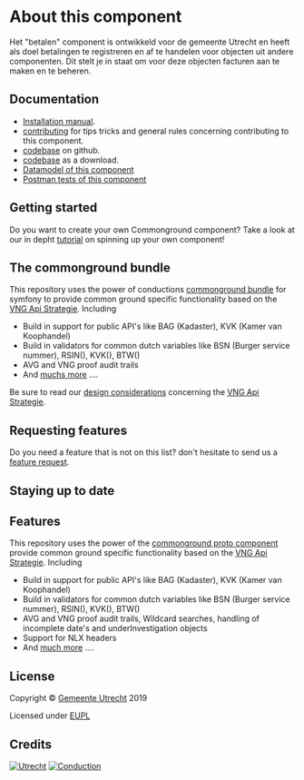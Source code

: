 # About this component

Het "betalen" component is ontwikkeld voor de gemeente Utrecht en heeft als doel betalingen te registreren en af te handelen voor objecten uit andere componenten. Dit stelt je in staat om voor deze objecten facturen aan te maken en te beheren.

## Documentation

- [Installation manual](https://github.com/ConductionNL/betalencomponent/blob/master/INSTALLATION.md).
- [contributing](https://github.com/ConductionNL/betalencomponent/blob/master/CONTRIBUTING.md) for tips tricks and general rules concerning contributing to this component.
- [codebase](https://github.com/ConductionNL/betalencomponent) on github.
- [codebase](https://github.com/ConductionNL/betalencomponent/archive/master.zip) as a download.
- [Datamodel of this component](api/public/schema/datamodel.pdf)
- [Postman tests of this component](api/public/schema/bc.postman_collection.json)

Getting started
-------
Do you want to create your own Commonground component? Take a look at our in depht [tutorial](TUTORIAL.md) on spinning up your own component!

The commonground bundle
-------
This repository uses the power of conductions [commonground bundle](https://packagist.org/packages/conduction/commongroundbundle) for symfony to provide common ground specific functionality based on the [VNG Api Strategie](https://docs.geostandaarden.nl/api/API-Strategie/). Including  

* Build in support for public API's like BAG (Kadaster), KVK (Kamer van Koophandel)
* Build in validators for common dutch variables like BSN (Burger service nummer), RSIN(), KVK(), BTW()
* AVG and VNG proof audit trails
* And [muchs more](https://packagist.org/packages/conduction/commongroundbundle) .... 

Be sure to read our [design considerations](/design.md) concerning the [VNG Api Strategie](https://docs.geostandaarden.nl/api/API-Strategie/). 


Requesting features
-------
Do you need a feature that is not on this list? don't hesitate to send us a [feature request](https://github.com/ConductionNL/commonground-component/issues/new?assignees=&labels=&template=feature_request.md&title=).  

Staying up to date
-------

## Features
This repository uses the power of the [commonground proto component](https://github.com/ConductionNL/commonground-component) provide common ground specific functionality based on the [VNG Api Strategie](https://docs.geostandaarden.nl/api/API-Strategie/). Including  

* Build in support for public API's like BAG (Kadaster), KVK (Kamer van Koophandel)
* Build in validators for common dutch variables like BSN (Burger service nummer), RSIN(), KVK(), BTW()
* AVG and VNG proof audit trails, Wildcard searches, handling of incomplete date's and underInvestigation objects
* Support for NLX headers
* And [much more](https://github.com/ConductionNL/commonground-component) .... 

## License

Copyright &copy; [Gemeente Utrecht](https://www.utrecht.nl/)  2019 

Licensed under [EUPL](https://github.com/ConductionNL/betalencomponent/blob/master/LICENSE.md)

## Credits

[![Utrecht](https://raw.githubusercontent.com/ConductionNL/betalencomponent/master/resources/logo-utrecht.svg?sanitize=true "Utrecht")](https://www.utrecht.nl/)
[![Conduction](https://raw.githubusercontent.com/ConductionNL/betalencomponent/master/resources/logo-conduction.svg?sanitize=true "Conduction")](https://www.conduction.nl/)



